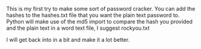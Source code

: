 This is my first try to make some sort of password cracker.
You can add the hashes to the hashes.txt file that you want the plain text password to. Python will make use of the md5 import to 
compare the hash you provided and the plain text in a word text file, I suggest rockyou.txt

I will get back into in a bit and make it a lot better.
